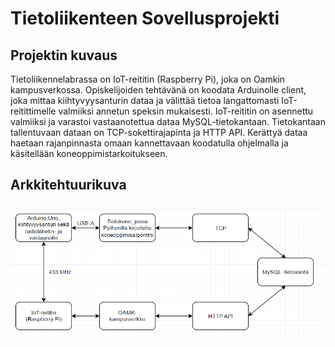 # Tietoliikenteen Sovellusprojekti

## Projektin kuvaus

Tietoliikennelabrassa on IoT-reititin (Raspberry Pi), joka on Oamkin kampusverkossa. Opiskelijoiden tehtävänä on koodata Arduinolle client, joka mittaa kiihtyvyysanturin dataa ja välittää tietoa langattomasti IoT-reitittimelle valmiiksi annetun speksin mukaisesti. IoT-reititin on asennettu valmiiksi ja varastoi vastaanotettua dataa MySQL-tietokantaan. Tietokantaan tallentuvaan dataan on TCP-sokettirajapinta ja HTTP API. Kerättyä dataa haetaan rajanpinnasta omaan kannettavaan koodatulla ohjelmalla ja käsitellään koneoppimistarkoitukseen.

## Arkkitehtuurikuva
<picture>
 <img alt="Arkkitehtuurikuva" src="https://github.com/Rikupa/tietoliikenteen_projekti/blob/main/arkkitehtuuri2.png">
</picture>
